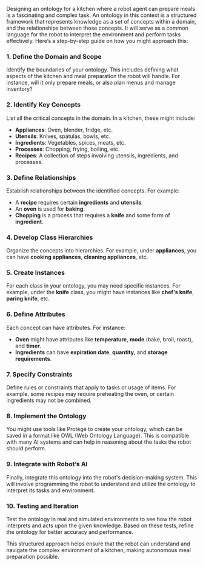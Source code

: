 Designing an ontology for a kitchen where a robot agent can prepare meals is a fascinating and complex task. An ontology in this context is a structured framework that represents knowledge as a set of concepts within a domain, and the relationships between those concepts. It will serve as a common language for the robot to interpret the environment and perform tasks effectively. Here’s a step-by-step guide on how you might approach this:

### 1. Define the Domain and Scope
Identify the boundaries of your ontology. This includes defining what aspects of the kitchen and meal preparation the robot will handle. For instance, will it only prepare meals, or also plan menus and manage inventory?

### 2. Identify Key Concepts
List all the critical concepts in the domain. In a kitchen, these might include:
- **Appliances**: Oven, blender, fridge, etc.
- **Utensils**: Knives, spatulas, bowls, etc.
- **Ingredients**: Vegetables, spices, meats, etc.
- **Processes**: Chopping, frying, boiling, etc.
- **Recipes**: A collection of steps involving utensils, ingredients, and processes.

### 3. Define Relationships
Establish relationships between the identified concepts. For example:
- A **recipe** requires certain **ingredients** and **utensils**.
- An **oven** is used for **baking**.
- **Chopping** is a process that requires a **knife** and some form of **ingredient**.

### 4. Develop Class Hierarchies
Organize the concepts into hierarchies. For example, under **appliances**, you can have **cooking appliances**, **cleaning appliances**, etc.

### 5. Create Instances
For each class in your ontology, you may need specific instances. For example, under the **knife** class, you might have instances like **chef's knife**, **paring knife**, etc.

### 6. Define Attributes
Each concept can have attributes. For instance:
- **Oven** might have attributes like **temperature**, **mode** (bake, broil, roast), and **timer**.
- **Ingredients** can have **expiration date**, **quantity**, and **storage requirements**.

### 7. Specify Constraints
Define rules or constraints that apply to tasks or usage of items. For example, some recipes may require preheating the oven, or certain ingredients may not be combined.

### 8. Implement the Ontology
You might use tools like Protégé to create your ontology, which can be saved in a format like OWL (Web Ontology Language). This is compatible with many AI systems and can help in reasoning about the tasks the robot should perform.

### 9. Integrate with Robot’s AI
Finally, integrate this ontology into the robot's decision-making system. This will involve programming the robot to understand and utilize the ontology to interpret its tasks and environment.

### 10. Testing and Iteration
Test the ontology in real and simulated environments to see how the robot interprets and acts upon the given knowledge. Based on these tests, refine the ontology for better accuracy and performance.

This structured approach helps ensure that the robot can understand and navigate the complex environment of a kitchen, making autonomous meal preparation possible.
